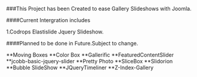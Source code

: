 ###This Project has been Created to ease Gallery Slideshows with Joomla.

####Current Intergration includes

1.Codrops Elastislide Jquery Slideshow.

####Planned to be done in Future.Subject to change.

**Moving Boxes
**Color Box
**Gallerific
**FeaturedContentSlider
**jcobb-basic-jquery-slider
**Pretty Photo 
**SliceBox
**Slidorion
**Bubble SlideShow
**JQueryTimeliner
**Z-Index-Gallery